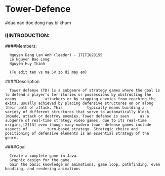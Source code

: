 # Tower-Defence
#dua nao doc dong nay bi khum
### I)INTRODUCTION:
####Members:

      Nguyen Dang Lan Anh (leader) - ITITIU20155
      Le Nguyen Bao Long
      Nguyen Huy Thanh
      
      (Tu edit ten vs ma SV zo di may em)
####Description
      
      Tower defense (TD) is a subgenre of strategy games where the goal is to defend a player's territories or possessions by obstructing the enemy             attackers or by stopping enemies from reaching the exits, usually achieved by placing defensive structures on or along their path of attack. This           typically means building a variety of different structures that serve to automatically block, impede, attack or destroy enemies. Tower defense is seen     as a subgenre of real-time strategy video games, due to its real-time origins,[2][3] even though many modern tower defense games include aspects of         turn-based strategy. Strategic choice and positioning of defensive elements is an essential strategy of the genre.
####Goal
  
      Create a complete game in Java.
      Graphic design for the game.
      Gain the basic knowledge on animations, game loop, pathfinding, even handling, and rendering animations

